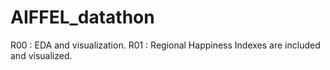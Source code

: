 # AIFFEL_datathon
R00 : EDA and visualization.
R01 : Regional Happiness Indexes are included and visualized.
